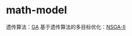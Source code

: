 # math-model
遗传算法：[GA](https://github.com/xdongming/math-model/tree/main/GA)
基于遗传算法的多目标优化：[NSGA-II](https://github.com/xdongming/math-model/tree/main/NSGA-II)
